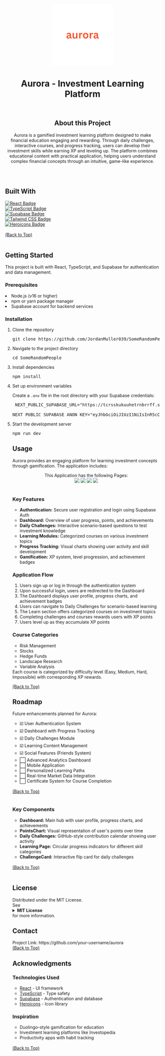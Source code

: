 <p align="center"> <img id="top" src="assets/logo.png" alt="Aurora Logo" width="200"/>
 </p><h1 align="center">Aurora - Investment Learning Platform</h1> <br> <h2 align="center">About this Project</h2> <p align="center">Aurora is a gamified investment learning platform designed to make financial education engaging and rewarding. Through daily challenges, interactive courses, and progress tracking, users can develop their investment skills while earning XP and leveling up. The platform combines educational content with practical application, helping users understand complex financial concepts through an intuitive, game-like experience.</p> <br><br><h2>Built With</h2> <div> <a href="https://reactjs.org/" target="_blank"> <img src="https://img.shields.io/badge/React-20232A?style=for-the-badge&logo=react&logoColor=61DAFB" alt="React Badge"> </a> <br> <a href="https://www.typescriptlang.org/" target="_blank"> <img src="https://img.shields.io/badge/TypeScript-007ACC?style=for-the-badge&logo=typescript&logoColor=white" alt="TypeScript Badge"> </a> <br> <a href="https://supabase.io/" target="_blank"> <img src="https://img.shields.io/badge/Supabase-3ECF8E?style=for-the-badge&logo=supabase&logoColor=white" alt="Supabase Badge"> </a> <br> <a href="https://tailwindcss.com/" target="_blank"> <img src="https://img.shields.io/badge/Tailwind_CSS-38B2AC?style=for-the-badge&logo=tailwind-css&logoColor=white" alt="Tailwind CSS Badge"> </a> <br> <a href="https://heroicons.com/" target="_blank"> <img src="https://img.shields.io/badge/Heroicons-000000?style=for-the-badge&logo=heroicons&logoColor=white" alt="Heroicons Badge"> </a> <br><br> <a href="#top">(Back to Top)</a> </div> <br><h2>Getting Started</h2> <div> <p>This project is built with React, TypeScript, and Supabase for authentication and data management.</p> <h3>Prerequisites</h3> <li>Node.js (v16 or higher)</li> <li>npm or yarn package manager</li> <li>Supabase account for backend services</li><h3>Installation</h3> <ol> <li>Clone the repository</li> <pre>git clone https://github.com/JordanMuller039/SomeRandomPeople.git</pre> <li>Navigate to the project directory</li> <pre>cd SomeRandomPeople</pre> <li>Install dependencies</li> <pre>npm install</pre> <li>Set up environment variables</li> <p>Create a <code>.env</code> file in the root directory with your Supabase credentials:</p> <pre> NEXT_PUBLIC_SUPABASE_URL="https://tcrsskukuuhetrnbrrff.supabase.co" <br>
NEXT_PUBLIC_SUPABASE_ANON_KEY="eyJhbGciOiJIUzI1NiIsInR5cCI6IkpXVCJ9.eyJpc3MiOiJzdXBhYmFzZSIsInJlZiI6InRjcnNza3VrdXVoZXRybmJycmZmIiwicm9sZSI6ImFub24iLCJpYXQiOjE3NTc3NjkxMTksImV4cCI6MjA3MzM0NTExOX0.gfe6H7MVOwqBZgTAsUkFiaqFGtQnaTV-RE2KxwS_Hnk" </pre> <li>Start the development server</li> <pre>npm run dev</pre> 


<h2>Usage</h2> <p>Aurora provides an engaging platform for learning investment concepts through gamification. The application includes:</p><div align="center"> This Application has the following Pages:<br> <img src="https://img.shields.io/badge/Login%20Page-blue?style=for-the-badge" /> <img src="https://img.shields.io/badge/Dashboard%20Page-green?style=for-the-badge" /> <img src="https://img.shields.io/badge/Daily%20Challenges-orange?style=for-the-badge" /> <img src="https://img.shields.io/badge/Learn%20Page-purple?style=for-the-badge" /> </div> <br><h3>Key Features</h3> <ul> <li><strong>Authentication:</strong> Secure user registration and login using Supabase Auth</li> <li><strong>Dashboard:</strong> Overview of user progress, points, and achievements</li> <li><strong>Daily Challenges:</strong> Interactive scenario-based questions to test investment knowledge</li> <li><strong>Learning Modules:</strong> Categorized courses on various investment topics</li> <li><strong>Progress Tracking:</strong> Visual charts showing user activity and skill development</li> <li><strong>Gamification:</strong> XP system, level progression, and achievement badges</li> </ul><h3>Application Flow</h3> <ol> <li>Users sign up or log in through the authentication system</li> <li>Upon successful login, users are redirected to the Dashboard</li> <li>The Dashboard displays user profile, progress charts, and achievement badges</li> <li>Users can navigate to Daily Challenges for scenario-based learning</li> <li>The Learn section offers categorized courses on investment topics</li> <li>Completing challenges and courses rewards users with XP points</li> <li>Users level up as they accumulate XP points</li> </ol><h3>Course Categories</h3> <ul> <li>Risk Management</li> <li>Stocks</li> <li>Hedge Funds</li> <li>Landscape Research</li> <li>Variable Analysis</li> </ul>
Each course is categorized by difficulty level (Easy, Medium, Hard, Impossible) with corresponding XP rewards.

<a href="#top">(Back to Top)</a>



<h2>Roadmap</h2> <p>Future enhancements planned for Aurora:</p> <ul> <li>☑️ User Authentication System</li> <li>☑️ Dashboard with Progress Tracking</li> <li>☑️ Daily Challenges Module</li> <li>☑️ Learning Content Management</li> <li>☑️ Social Features (Friends System)</li> <li>⬜ Advanced Analytics Dashboard</li> <li>⬜ Mobile Application</li> <li>⬜ Personalized Learning Paths</li> <li>⬜ Real-time Market Data Integration</li> <li>⬜ Certificate System for Course Completion</li> </ul> <br> <a href="#top">(Back to Top)</a> <br><br><h3>Key Components</h3> <ul> <li><strong>Dashboard:</strong> Main hub with user profile, progress charts, and achievements</li> <li><strong>PointsChart:</strong> Visual representation of user's points over time</li> <li><strong>Daily Challenges:</strong> GitHub-style contribution calendar showing user activity</li> <li><strong>Learning Page:</strong> Circular progress indicators for different skill categories</li> <li><strong>ChallengeCard:</strong> Interactive flip card for daily challenges</li> </ul><br> <a href="#top">(Back to Top)</a> <br><br><h2>License</h2> Distributed under the MIT License. <br>See <details> <summary><strong>MIT License</strong></summary> <p>Copyright (c) 2023 Aurora Investment Learning Platform
Permission is hereby granted, free of charge, to any person obtaining a copy
of this software and associated documentation files (the "Software"), to deal
in the Software without restriction, including without limitation the rights
to use, copy, modify, merge, publish, distribute, sublicense, and/or sell
copies of the Software, and to permit persons to whom the Software is
furnished to do so, subject to the following conditions:

The above copyright notice and this permission notice shall be included in all
copies or substantial portions of the Software.

THE SOFTWARE IS PROVIDED "AS IS", WITHOUT WARRANTY OF ANY KIND, EXPRESS OR
IMPLIED, INCLUDING BUT NOT LIMITED TO THE WARRANTIES OF MERCHANTABILITY,
FITNESS FOR A PARTICULAR PURPOSE AND NONINFRINGEMENT. IN NO EVENT SHALL THE
AUTHORS OR COPYRIGHT HOLDERS BE LIABLE FOR ANY CLAIM, DAMAGES OR OTHER
LIABILITY, WHETHER IN AN ACTION OF CONTRACT, TORT OR OTHERWISE, ARISING FROM,
OUT OF OR IN CONNECTION WITH THE SOFTWARE OR THE USE OR OTHER DEALINGS IN THE
SOFTWARE.</p>

</details> for more information.



<h2>Contact</h2> <p> Project Link: https://github.com/your-username/aurora <br> <a href="#top">(Back to Top)</a> </p>



<h2>Acknowledgments</h2> <p> <h3>Technologies Used</h3> <ul> <li><a href="https://reactjs.org/" target="_blank">React</a> - UI framework</li> <li><a href="https://www.typescriptlang.org/" target="_blank">TypeScript</a> - Type safety</li> <li><a href="https://supabase.io/" target="_blank">Supabase</a> - Authentication and database</li> <li><a href="https://heroicons.com/" target="_blank">Heroicons</a> - Icon library</li> </ul><h3>Inspiration</h3> <ul> <li>Duolingo-style gamification for education</li> <li>Investment learning platforms like Investopedia</li> <li>Productivity apps with habit tracking</li> </ul> <br> <a href="#top">(Back to Top)</a> </p>
